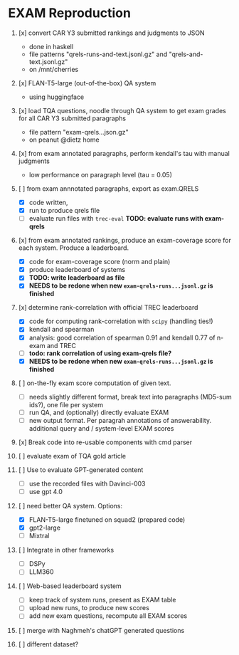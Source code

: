 # EXAM Reproduction


1. [x] convert CAR Y3 submitted rankings and judgments to JSON 
    * done in haskell
    * file patterns "qrels-runs-and-text.jsonl.gz" and "qrels-and-text.jsonl.gz"
    * on /mnt/cherries

2. [x] FLAN-T5-large (out-of-the-box) QA system
    * using huggingface
3. [x] load TQA questions, noodle through QA system to get exam grades for all CAR Y3 submitted paragraphs
    * file pattern "exam-qrels...json.gz"
    * on peanut @dietz home
4. [x] from exam annotated paragraphs, perform kendall's tau with manual judgments
    * low performance on paragraph level  (tau = 0.05)
5. [ ] from exam annnotated paragraphs, export as exam.QRELS    
    * [x] code written,
    * [x] run to produce qrels file
    * [ ] evaluate run files with `trec-eval` **TODO: evaluate runs with exam-qrels** 
6. [x] from exam annotated rankings, produce an exam-coverage score for each system. Produce a leaderboard.
    * [x] code for exam-coverage score (norm and plain)
    * [x] produce leaderboard of systems 
    * [x] **TODO: write leaderboard as file**
    * [x] **NEEDS to be redone when new `exam-qrels-runs...jsonl.gz` is finished**
7. [x] determine rank-correlation with official TREC leaderboard
    * [x] code for computing rank-correlation with `scipy` (handling ties!)
    * [x] kendall and spearman
    * [x] analysis: good correlation of spearman 0.91 and kendall 0.77 of n-exam and TREC
    * [ ] **todo: rank correlation of using exam-qrels file?**
    * [x] **NEEDS to be redone when new `exam-qrels-runs...jsonl.gz` is finished**
8. [ ] on-the-fly exam score computation of given text.
    * [ ] needs slightly different format, break text into paragraphs (MD5-sum ids?), one file per system
    * [ ] run QA, and (optionally) directly evaluate EXAM
    * [ ] new output format. Per paragrah annotations of answerability. additional query and / system-level EXAM scores
10. [x] Break code into re-usable components with cmd parser
11. [ ] evaluate exam of TQA gold article
12. [ ] Use to evaluate GPT-generated content
    * [ ] use the recorded files with Davinci-003
    * [ ] use gpt 4.0
15. [ ] need better QA system. Options:
    * [x] FLAN-T5-large finetuned on squad2  (prepared code)
    * [x] gpt2-large
    * [ ] Mixtral
16. [ ] Integrate in other frameworks
    * [ ] DSPy
    * [ ] LLM360 
17. [ ] Web-based leaderboard system
    * [ ] keep track of system runs, present as EXAM table
    * [ ] upload new runs, to produce new scores
    * [ ] add new exam questions, recompute all EXAM scores
20. [ ] merge with Naghmeh's chatGPT generated questions
30. [ ] different dataset?